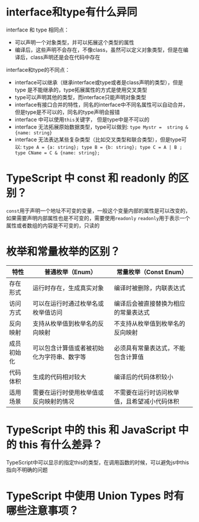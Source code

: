 # interface和type有什么异同

interface 和 type 相同点： 

* 可以声明一个对象类型，并可以拓展这个类型的属性
* 编译后，这些声明不会存在，不像class，虽然可以定义对象类型，但是在编译后，class声明还是会在代码中存在

interface和type的不同点： 

* interface可以继承（继承interface或type或者是class声明的类型），但是type 是不能继承的，type拓展属性的方式是使用交叉类型
* type可以声明其他的类型，而interface只能声明对象类型
* interface有接口合并的特性，同名的interface中不同名属性可以自动合并，但是type是不可以的，同名的type声明会报错
* interface 中可以使用```this```关键字， 但是type中是不可以的
* interface 无法拓展原始数据类型，type可以做到: ```type Mystr =  string & {name: string}```
* interface 无法表达某些复杂类型（比如交叉类型和联合类型），但是type可以: ```type A = {a: string}; type B = {b: string}; type C = A | B ; type CName = C & {name: string};```

# TypeScript 中 const 和 readonly 的区别？
```const```用于声明一个地址不可变的变量，一般这个变量内部的属性是可以改变的，如果需要声明内部属性也是不可变的，需要使用```readonly```
```readonly```用于表示一个属性或者数组的内容是不可变的，只读的


# 枚举和常量枚举的区别？

| 特性                   | 普通枚举（Enum）                             | 常量枚举（Const Enum）                      |
|------------------------|-----------------------------------------------|--------------------------------------------|
| 存在形式               | 运行时存在，生成真实对象                     | 编译时被删除，内联表达式                   |
| 访问方式               | 可以在运行时通过枚举名或枚举值访问           | 编译后会被直接替换为相应的常量表达式      |
| 反向映射               | 支持从枚举值到枚举名的反向映射               | 不支持从枚举值到枚举名的反向映射            |
| 成员初始化             | 可以包含计算值或者被初始化为字符串、数字等   | 必须具有常量表达式，不能包含计算值         |
| 代码体积               | 生成的代码相对较大                           | 编译后的代码体积较小                       |
| 适用场景               | 需要在运行时使用枚举值或反向映射的情况       | 不需要在运行时访问枚举值，且希望减小代码体积 |



# TypeScript 中的 this 和 JavaScript 中的 this 有什么差异？

TypeScript中可以显示的指定this的类型，在调用函数的时候，可以避免js中this指向不明确的问题

# TypeScript 中使用 Union Types 时有哪些注意事项？